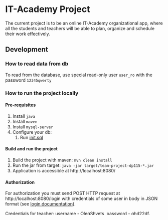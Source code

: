 # IT-Academy Project

The current project is to be an online IT-Academy organizational app, where all the students and teachers will be able to plan, organize and schedule their work effectively.

## Development

### How to read data from db

To read from the database, use special read-only user ```user_ro``` with the password ```12345qwerty```
 
### How to run the project locally
#### Pre-requisites
1. Install ```java```
1. Install ```maven```
1. Install ```mysql-server```
1. Configure your db:
   1. Run [init.sql](https://github.com/Crutovel/SoftServe-TeamProject/blob/master/src/main/resources/init.sql)

#### Build and run the project
1. Build the project with maven: ```mvn clean install```
1. Run the jar from target: ```java -jar target/team-project-dp115-*.jar```
1. Application is accessible at http://localhost:8080/

#### Authorization
For authorization you must send POST HTTP request at http://localhost:8080/login with
credentials of some user in body in JSON format (see [login documentation](doc/login.md)).
 
Credentials for teacher: username - OlegShvets, password - ghd22df.

Credentials for coordinator: username - DmytroPetin, password - fgdfg24sd.

Authorization data save in cookies.

Example:

`JSESSIONID` - `060D88F80A5601C3A765539BDDD651D0`

## Environment setup

### Code style in Idea

#### Google code style

In order to be able to auto-format the code using Google code style conventions in Idea, proceed as follows:
1. Download a file: https://github.com/google/styleguide/blob/gh-pages/intellij-java-google-style.xml
1. Open in your Idea: Settings/Editor/Code style, and near the "Scheme" option click "Manage...",
then choose "Import/Intellij Idea Code Style XML", and afterwards choose the previously downloaded file
"intellij-java-google-style.xml"
1. Choose "Scheme GoogleStyle", click OK

#### CheckStyle plugin

In case we decide to use a plug-in "CheckStyle" to check our code style:
1. Install the plug-in in the Idea: "Settings/Plugins/Browse repositories...",
choose an option "CheckStyle-IDEA", install and restart your Idea
1. Download a file: https://github.com/checkstyle/checkstyle/blob/master/src/main/resources/google_checks.xml
1. And finally, in the Idea go to: Settings/Other Settings/Checkstyle/Configuration File,
add the file "google_checks.xml" and choose it to be a configuration file.

## Documentation

The documentation is available [here](doc/README.md).

To view the automatically generated REST API documentation after the application starts,
you need to go at http://localhost:8080/swagger-ui.html in browser.
